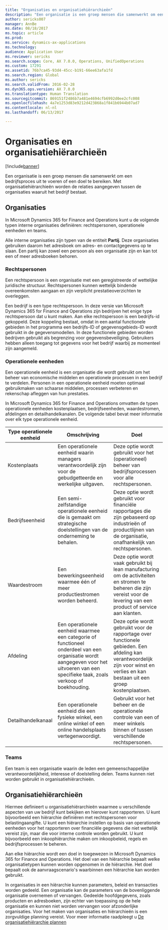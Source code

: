 ```yaml
---
title: "Organisaties en organisatiehiërarchieën"
description: "Een organisatie is een groep mensen die samenwerkt om een bedrijfsproces uit te voeren of een doel te bereiken. Met organisatiehiërarchieën worden de relaties aangegeven tussen de organisaties waaruit het bedrijf bestaat."
author: sericks007
manager: AnnBe
ms.date: 08/18/2017
ms.topic: article
ms.prod: 
ms.service: dynamics-ax-applications
ms.technology: 
audience: Application User
ms.reviewer: sericks
ms.search.scope: Core, AX 7.0.0, Operations, UnifiedOperations
ms.custom: 17291
ms.assetid: 76b7ca45-93d4-45cc-b191-66ee63afa1fd
ms.search.region: Global
ms.author: sericks
ms.search.validFrom: 2016-02-28
ms.dyn365.ops.version: AX 7.0.0
ms.translationtype: Human Translation
ms.sourcegitcommit: 869151f2486b7a481e4694cfb6992d0ee2cfc008
ms.openlocfilehash: 4a7e1253d83e9212d423868a1f841b6944b07ad7
ms.contentlocale: nl-nl
ms.lasthandoff: 06/13/2017

---
```


# <a name="organizations-and-organizational-hierarchies"></a>Organisaties en organisatiehiërarchieën

[!include[banner](../includes/banner.md)]


Een organisatie is een groep mensen die samenwerkt om een bedrijfsproces uit te voeren of een doel te bereiken. Met organisatiehiërarchieën worden de relaties aangegeven tussen de organisaties waaruit het bedrijf bestaat.

<a name="organizations"></a>Organisaties
-------------

In Microsoft Dynamics 365 for Finance and Operations kunt u de volgende typen interne organisaties definiëren: rechtspersonen, operationele eenheden en teams.

Alle interne organisaties zijn typen van de entiteit **Partij**. Deze organisaties gebruiken daarom het adresboek om adres- en contactgegevens op te slaan. Een partij kan zowel een persoon als een organisatie zijn en kan tot een of meer adresboeken behoren.
### <a name="legal-entities"></a>Rechtspersonen

Een rechtspersoon is een organisatie met een geregistreerde of wettelijke juridische structuur. Rechtspersonen kunnen wettelijk bindende overeenkomsten aangaan en zijn verplicht prestatieoverzichten te overleggen. 

Een bedrijf is een type rechtspersoon. In deze versie van Microsoft Dynamics 365 for Finance and Operations zijn bedrijven het enige type rechtspersoon dat u kunt maken. Aan elke rechtspersoon is een bedrijfs-id gekoppeld. Deze koppeling bestaat, omdat in een aantal functionele gebieden in het programma een bedrijfs-ID of gegevensgebieds-ID wordt gebruikt in de gegevensmodellen. In deze functionele gebieden worden bedrijven gebruikt als begrenzing voor gegevensbeveiliging. Gebruikers hebben alleen toegang tot gegevens voor het bedrijf waarbij ze momenteel zijn aangemeld.

### <a name="operating-units"></a>Operationele eenheden

Een operationele eenheid is een organisatie die wordt gebruikt om het beheer van economische middelen en operationele processen in een bedrijf te verdelen. Personen in een operationele eenheid moeten optimaal gebruikmaken van schaarse middelen, processen verbeteren en rekenschap afleggen van hun prestaties. 

In Microsoft Dynamics 365 for Finance and Operations omvatten de typen operationele eenheden kostenplaatsen, bedrijfseenheden, waardestromen, afdelingen en detailhandelkanalen. De volgende tabel bevat meer informatie over elk type operationele eenheid.

| Type operationele eenheid | Omschrijving         | Doel      |
|---------------------|---------------------|--------------|
| Kostenplaats         | Een operationele eenheid waarin managers verantwoordelijk zijn voor de gebudgetteerde en werkelijke uitgaven.                                                      | Deze optie wordt gebruikt voor het (operationeel) beheer van bedrijfsprocessen voor alle rechtspersonen.                                         |
| Bedrijfseenheid       | Een semi-zelfstandige operationele eenheid die is gemaakt om strategische doelstellingen van de onderneming te behalen.                                                        | Deze optie wordt gebruikt voor financiële rapportages die zijn gebaseerd op industrieën of productlijnen van de organisatie, onafhankelijk van rechtspersonen. |
| Waardestroom        | Een bewerkingseenheid waarmee één of meer productiestromen worden beheerd.                                                                                  | Deze optie wordt vaak gebruikt bij lean manufacturing om de activiteiten en stromen te beheren die zijn vereist voor de levering van een product of service aan klanten.  |
| Afdeling          | Een operationele eenheid waarmee een categorie of functioneel onderdeel van een organisatie wordt aangegeven voor het uitvoeren van een specifieke taak, zoals verkoop of boekhouding. | Deze optie wordt gebruikt voor de rapportage over functionele gebieden. Een afdeling kan verantwoordelijk zijn voor winst en verlies en kan bestaan uit een groep kostenplaatsen.   |
| Detailhandelkanaal      | Een operationele eenheid die een fysieke winkel, een online winkel of een online handelsplaats vertegenwoordigt.                                          | Gebruikt voor het beheer en de operationele controle van een of meer winkels binnen of tussen verschillende rechtspersonen.                                  |

### <a name="teams"></a>Teams

Een team is een organisatie waarin de leden een gemeenschappelijke verantwoordelijkheid, interesse of doelstelling delen. Teams kunnen niet worden gebruikt in organisatiehiërarchieën.

<a name="organizational-hierarchies"></a>Organisatiehiërarchieën
--------------------------

Hiermee definieert u organisatiehiërarchieën waarmee u verschillende aspecten van uw bedrijf kunt bekijken en hierover kunt rapporteren. U kunt bijvoorbeeld een hiërarchie definiëren met rechtspersonen voor belastingaangifte. U kunt een hiërarchie instellen op basis van operationele eenheden voor het rapporteren over financiële gegevens die niet wettelijk vereist zijn, maar die voor interne controle worden gebruikt. U kunt bijvoorbeeld een inkoophiërarchie maken om inkoopbeleid, regels en bedrijfsprocessen te beheren. 

Aan elke hiërarchie wordt een doel in toegewezen in Microsoft Dynamics 365 for Finance and Operations. Het doel van een hiërarchie bepaalt welke organisatietypen kunnen worden opgenomen in de hiërarchie. Het doel bepaalt ook de aanvraagscenario's waarbinnen een hiërarchie kan worden gebruikt. 

In organisaties in een hiërarchie kunnen parameters, beleid en transacties worden gedeeld. Een organisatie kan de parameters van de bovenliggende organisatie overnemen of vervangen. Gedeelde hoofdgegevens, zoals producten en adresboeken, zijn echter van toepassing op de hele organisatie en kunnen niet worden vervangen voor afzonderlijke organisaties. Voor het maken van organisaties en hiërarchieën is een zorgvuldige planning vereist. Voor meer informatie raadpleegt u [De organisatiehiërarchie plannen](plan-organizational-hierarchy.md)






